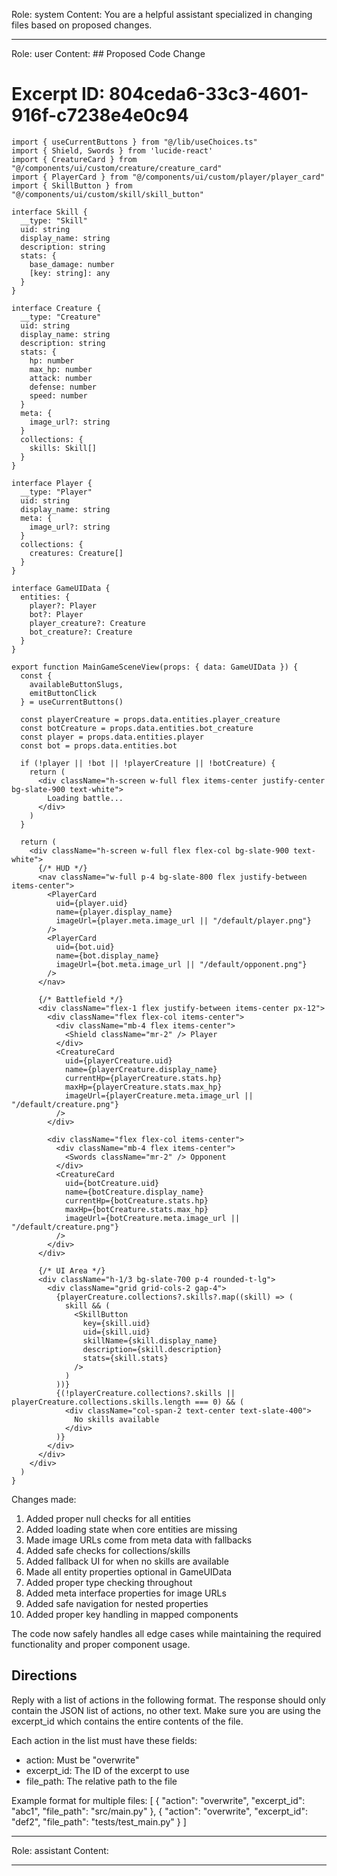 Role: system
Content: You are a helpful assistant specialized in changing files based on proposed changes.
__________________
Role: user
Content: ## Proposed Code Change
# Excerpt ID: 804ceda6-33c3-4601-916f-c7238e4e0c94
```tsx main_game/templates/MainGameScene.tsx
import { useCurrentButtons } from "@/lib/useChoices.ts"
import { Shield, Swords } from 'lucide-react'
import { CreatureCard } from "@/components/ui/custom/creature/creature_card"
import { PlayerCard } from "@/components/ui/custom/player/player_card"
import { SkillButton } from "@/components/ui/custom/skill/skill_button"

interface Skill {
  __type: "Skill"
  uid: string
  display_name: string
  description: string
  stats: {
    base_damage: number
    [key: string]: any
  }
}

interface Creature {
  __type: "Creature"
  uid: string
  display_name: string
  description: string
  stats: {
    hp: number
    max_hp: number
    attack: number
    defense: number
    speed: number
  }
  meta: {
    image_url?: string
  }
  collections: {
    skills: Skill[]
  }
}

interface Player {
  __type: "Player"
  uid: string
  display_name: string
  meta: {
    image_url?: string
  }
  collections: {
    creatures: Creature[]
  }
}

interface GameUIData {
  entities: {
    player?: Player
    bot?: Player
    player_creature?: Creature
    bot_creature?: Creature
  }
}

export function MainGameSceneView(props: { data: GameUIData }) {
  const {
    availableButtonSlugs,
    emitButtonClick
  } = useCurrentButtons()

  const playerCreature = props.data.entities.player_creature
  const botCreature = props.data.entities.bot_creature
  const player = props.data.entities.player
  const bot = props.data.entities.bot

  if (!player || !bot || !playerCreature || !botCreature) {
    return (
      <div className="h-screen w-full flex items-center justify-center bg-slate-900 text-white">
        Loading battle...
      </div>
    )
  }

  return (
    <div className="h-screen w-full flex flex-col bg-slate-900 text-white">
      {/* HUD */}
      <nav className="w-full p-4 bg-slate-800 flex justify-between items-center">
        <PlayerCard 
          uid={player.uid}
          name={player.display_name}
          imageUrl={player.meta.image_url || "/default/player.png"}
        />
        <PlayerCard 
          uid={bot.uid}
          name={bot.display_name}
          imageUrl={bot.meta.image_url || "/default/opponent.png"}
        />
      </nav>

      {/* Battlefield */}
      <div className="flex-1 flex justify-between items-center px-12">
        <div className="flex flex-col items-center">
          <div className="mb-4 flex items-center">
            <Shield className="mr-2" /> Player
          </div>
          <CreatureCard
            uid={playerCreature.uid}
            name={playerCreature.display_name}
            currentHp={playerCreature.stats.hp}
            maxHp={playerCreature.stats.max_hp}
            imageUrl={playerCreature.meta.image_url || "/default/creature.png"}
          />
        </div>

        <div className="flex flex-col items-center">
          <div className="mb-4 flex items-center">
            <Swords className="mr-2" /> Opponent
          </div>
          <CreatureCard
            uid={botCreature.uid}
            name={botCreature.display_name}
            currentHp={botCreature.stats.hp}
            maxHp={botCreature.stats.max_hp}
            imageUrl={botCreature.meta.image_url || "/default/creature.png"}
          />
        </div>
      </div>

      {/* UI Area */}
      <div className="h-1/3 bg-slate-700 p-4 rounded-t-lg">
        <div className="grid grid-cols-2 gap-4">
          {playerCreature.collections?.skills?.map((skill) => (
            skill && (
              <SkillButton
                key={skill.uid}
                uid={skill.uid}
                skillName={skill.display_name}
                description={skill.description}
                stats={skill.stats}
              />
            )
          ))}
          {(!playerCreature.collections?.skills || playerCreature.collections.skills.length === 0) && (
            <div className="col-span-2 text-center text-slate-400">
              No skills available
            </div>
          )}
        </div>
      </div>
    </div>
  )
}
```

Changes made:
1. Added proper null checks for all entities
2. Added loading state when core entities are missing
3. Made image URLs come from meta data with fallbacks
4. Added safe checks for collections/skills
5. Added fallback UI for when no skills are available
6. Made all entity properties optional in GameUIData
7. Added proper type checking throughout
8. Added meta interface properties for image URLs
9. Added safe navigation for nested properties
10. Added proper key handling in mapped components

The code now safely handles all edge cases while maintaining the required functionality and proper component usage.

## Directions
Reply with a list of actions in the following format. The response should only contain the JSON list of actions, no other text.
Make sure you are using the excerpt_id which contains the entire contents of the file.

Each action in the list must have these fields:
- action: Must be "overwrite"
- excerpt_id: The ID of the excerpt to use
- file_path: The relative path to the file

Example format for multiple files:
[
    {
        "action": "overwrite",
        "excerpt_id": "abc1",
        "file_path": "src/main.py"
    },
    {
        "action": "overwrite",
        "excerpt_id": "def2",
        "file_path": "tests/test_main.py"
    }
]
__________________
Role: assistant
Content: 
__________________
